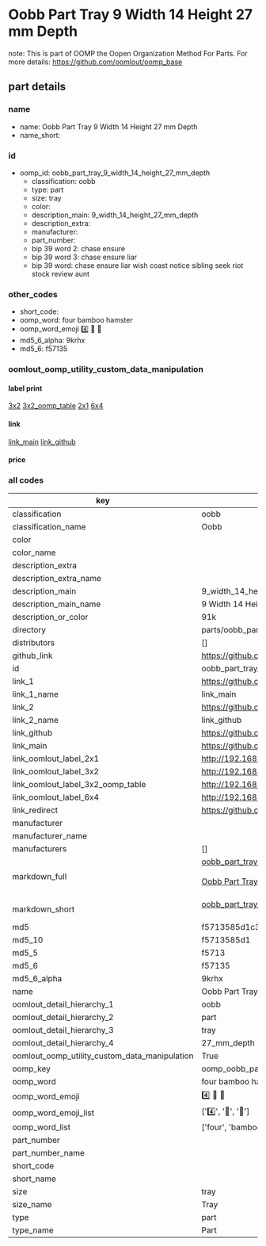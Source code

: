 # Oobb Part Tray 9 Width 14 Height 27 mm Depth  

note: This is part of OOMP the Oopen Organization Method For Parts. For more details: https://github.com/oomlout/oomp_base

##  part details
  







### name
* name: Oobb Part Tray 9 Width 14 Height 27 mm Depth
* name_short: 
### id
* oomp_id: oobb_part_tray_9_width_14_height_27_mm_depth
  * classification: oobb
  * type: part
  * size: tray
  * color: 
  * description_main: 9_width_14_height_27_mm_depth
  * description_extra: 
  * manufacturer: 
  * part_number: 
  * bip 39 word 2: chase ensure
  * bip 39 word 3: chase ensure liar
  * bip 39 word: chase ensure liar wish coast notice sibling seek riot stock review aunt

### other_codes
* short_code: 
* oomp_word: four bamboo hamster
* oomp_word_emoji :four: :bamboo: :hamster:
* md5_6_alpha: 9krhx
* md5_6: f57135






### oomlout_oomp_utility_custom_data_manipulation
#### label print
[3x2](http://192.168.1.245:1112/?label=oomp%209krhx)
[3x2_oomp_table](http://192.168.1.108:1112/?label=oomp%209krhx)
[2x1](http://192.168.1.242:1112/?label=oomp%209krhx)
[6x4](http://192.168.1.55:1112/?label=oomp%209krhx)    

#### link

[link_main](https://github.com/oomlout/oomlout_oomp_version_1_messy/tree/main/parts/oobb_part_tray_9_width_14_height_27_mm_depth) [link_github](https://github.com/oomlout/oomlout_oomp_version_1_messy/tree/main/parts/oobb_part_tray_9_width_14_height_27_mm_depth)                             

#### price







### all codes 
| key | value |  
| --- | --- |  
| classification | oobb |  
| classification_name | Oobb |  
| color |  |  
| color_name |  |  
| description_extra |  |  
| description_extra_name |  |  
| description_main | 9_width_14_height_27_mm_depth |  
| description_main_name | 9 Width 14 Height 27 mm Depth |  
| description_or_color | 91k |  
| directory | parts/oobb_part_tray_9_width_14_height_27_mm_depth |  
| distributors | [] |  
| github_link | https://github.com/oomlout/oomlout_oomp_part_src/tree/main/parts/oobb_part_tray_9_width_14_height_27_mm_depth |  
| id | oobb_part_tray_9_width_14_height_27_mm_depth |  
| link_1 | https://github.com/oomlout/oomlout_oomp_version_1_messy/tree/main/parts/oobb_part_tray_9_width_14_height_27_mm_depth |  
| link_1_name | link_main |  
| link_2 | https://github.com/oomlout/oomlout_oomp_version_1_messy/tree/main/parts/oobb_part_tray_9_width_14_height_27_mm_depth |  
| link_2_name | link_github |  
| link_github | https://github.com/oomlout/oomlout_oomp_version_1_messy/tree/main/parts/oobb_part_tray_9_width_14_height_27_mm_depth |  
| link_main | https://github.com/oomlout/oomlout_oomp_version_1_messy/tree/main/parts/oobb_part_tray_9_width_14_height_27_mm_depth |  
| link_oomlout_label_2x1 | http://192.168.1.242:1112/?label=oomp%209krhx |  
| link_oomlout_label_3x2 | http://192.168.1.245:1112/?label=oomp%209krhx |  
| link_oomlout_label_3x2_oomp_table | http://192.168.1.108:1112/?label=oomp%209krhx |  
| link_oomlout_label_6x4 | http://192.168.1.55:1112/?label=oomp%209krhx |  
| link_redirect | https://github.com/oomlout/oomlout_oomp_version_1_messy/tree/main/parts/oobb_part_tray_9_width_14_height_27_mm_depth |  
| manufacturer |  |  
| manufacturer_name |  |  
| manufacturers | [] |  
| markdown_full | [oobb_part_tray_9_width_14_height_27_mm_depth](none)<br>[](none)<br>[Oobb Part Tray 9 Width 14 Height 27 Mm Depth](none)<br><br> |  
| markdown_short | [oobb_part_tray_9_width_14_height_27_mm_depth](none)<br><br> |  
| md5 | f5713585d1c318f65b966fc90192d135 |  
| md5_10 | f5713585d1 |  
| md5_5 | f5713 |  
| md5_6 | f57135 |  
| md5_6_alpha | 9krhx |  
| name | Oobb Part Tray 9 Width 14 Height 27 mm Depth |  
| oomlout_detail_hierarchy_1 | oobb |  
| oomlout_detail_hierarchy_2 | part |  
| oomlout_detail_hierarchy_3 | tray |  
| oomlout_detail_hierarchy_4 | 27_mm_depth |  
| oomlout_oomp_utility_custom_data_manipulation | True |  
| oomp_key | oomp_oobb_part_tray_9_width_14_height_27_mm_depth |  
| oomp_word | four bamboo hamster |  
| oomp_word_emoji | :four: :bamboo: :hamster: |  
| oomp_word_emoji_list | [':four:', ':bamboo:', ':hamster:'] |  
| oomp_word_list | ['four', 'bamboo', 'hamster'] |  
| part_number |  |  
| part_number_name |  |  
| short_code |  |  
| short_name |  |  
| size | tray |  
| size_name | Tray |  
| type | part |  
| type_name | Part |  
